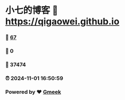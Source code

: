 # 小七的博客 :link: https://qigaowei.github.io 
### :page_facing_up: [67](https://qigaowei.github.io/tag.html) 
### :speech_balloon: 0 
### :hibiscus: 37474 
### :alarm_clock: 2024-11-01 16:50:59 
### Powered by :heart: [Gmeek](https://github.com/Meekdai/Gmeek)

